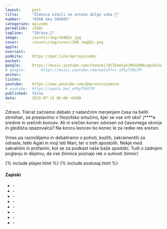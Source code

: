 ```yaml
---
layout: 	post
title:  	"Žimnica nikoli ne ostane dolgo suha 🛌"
number: 	"#268 aka S06E65"
categories:	epizode
permalink:	/268/
tagline: 	"Zdravo.👋"
image:		/assets/img/268@2x.jpg
cover:		/assets/img/cover/268 img@2x.png
apple:		
overcast:	
podkite:	https://pod.link/opr/episode/
pocket:		
google:		https://music.youtube.com/channel/UCIEeoGykzM542RWLwgCDoJw
# google:		https://music.youtube.com/watch?v=_oPGyT56S7M
anchor:		
listen:		
youtube:	https://www.youtube.com/@opravicujemose
# youtube:	https://youtu.be/_oPGyT56S7M
published:	false
date: 		2025-07-13 06:00 +0200
---
```


Zdravo. Tokrat začnemo debato z natančnim merjenjem časa na belih strmihan, se prestavimo v filozofsko smučino, kjer se vse vrti okol' j****e sredine in srečnih koncev. Ali ni srečen konec odvisen od časovnega okvirja in gledišča opazovalca? Na koncu koncev bo konec le za redke res srečen. 

Vmes pa razmišljamo in debatiramo o pohoti, kozlih, zakramentih za odrasle, tetki Agati in moji teti Mari, ter o treh apostolih. Nekje med sakralnim in profanim, kot se za podkast naše baže spodobi. Tudi o zadnjem poglavju in dejstvu, da vse žimnice poznajo rek o suhosti žimnic!  

{% include player.html %}
{% include poslusaj.html %}

<!--break-->

#### Zapiski

- []() - 
- []() - 
- []() - 
- []() - 
- []() - 
- []() - 
- []() - 
- []() - 